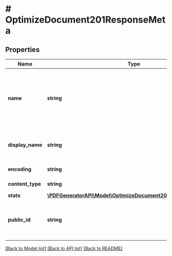 # # OptimizeDocument201ResponseMeta

## Properties

Name | Type | Description | Notes
------------ | ------------- | ------------- | -------------
**name** | **string** | Document name. This value is automatically generated if name attribute is not defined in request. | [optional]
**display_name** | **string** | Document name without the file extension. | [optional]
**encoding** | **string** | Document encoding | [optional]
**content_type** | **string** | Document content type. | [optional]
**stats** | [**\PDFGeneratorAPI\Model\OptimizeDocument201ResponseMetaStats**](OptimizeDocument201ResponseMetaStats.md) |  | [optional]
**public_id** | **string** | Document public id, if output&#x3D;url was used for document storage | [optional]

[[Back to Model list]](../../README.md#models) [[Back to API list]](../../README.md#endpoints) [[Back to README]](../../README.md)
